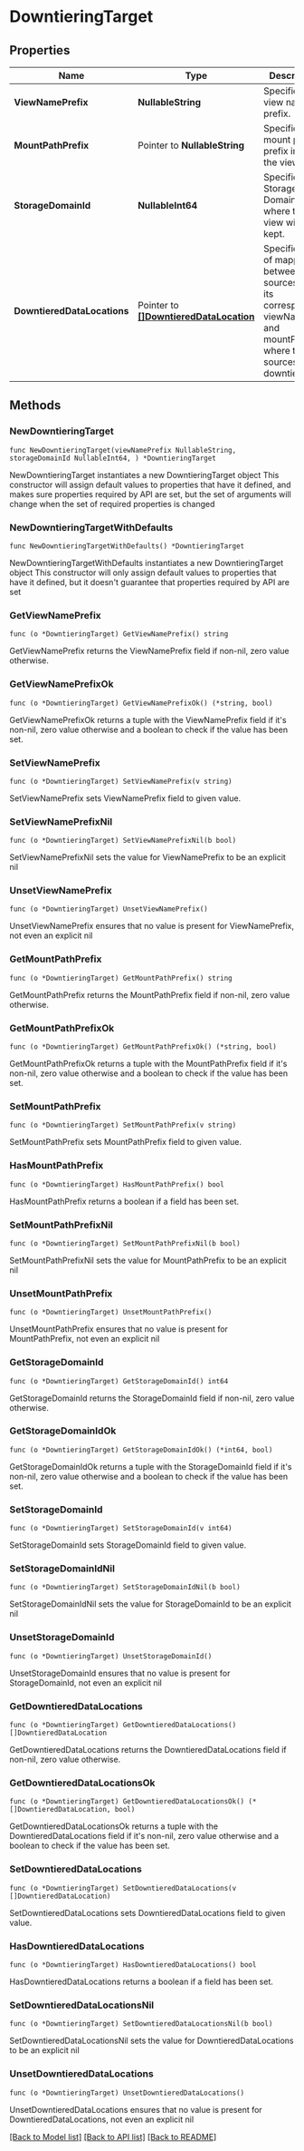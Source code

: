 # DowntieringTarget

## Properties

Name | Type | Description | Notes
------------ | ------------- | ------------- | -------------
**ViewNamePrefix** | **NullableString** | Specifies the view name prefix. | 
**MountPathPrefix** | Pointer to **NullableString** | Specifies the mount path prefix inside the view. | [optional] 
**StorageDomainId** | **NullableInt64** | Specifies the Storage Domain ID where the view will be kept. | 
**DowntieredDataLocations** | Pointer to [**[]DowntieredDataLocation**](DowntieredDataLocation.md) | Specifies a list of mapping between sources and its corresponding viewNames and mountPaths, where the sources were downtiered. | [optional] [readonly] 

## Methods

### NewDowntieringTarget

`func NewDowntieringTarget(viewNamePrefix NullableString, storageDomainId NullableInt64, ) *DowntieringTarget`

NewDowntieringTarget instantiates a new DowntieringTarget object
This constructor will assign default values to properties that have it defined,
and makes sure properties required by API are set, but the set of arguments
will change when the set of required properties is changed

### NewDowntieringTargetWithDefaults

`func NewDowntieringTargetWithDefaults() *DowntieringTarget`

NewDowntieringTargetWithDefaults instantiates a new DowntieringTarget object
This constructor will only assign default values to properties that have it defined,
but it doesn't guarantee that properties required by API are set

### GetViewNamePrefix

`func (o *DowntieringTarget) GetViewNamePrefix() string`

GetViewNamePrefix returns the ViewNamePrefix field if non-nil, zero value otherwise.

### GetViewNamePrefixOk

`func (o *DowntieringTarget) GetViewNamePrefixOk() (*string, bool)`

GetViewNamePrefixOk returns a tuple with the ViewNamePrefix field if it's non-nil, zero value otherwise
and a boolean to check if the value has been set.

### SetViewNamePrefix

`func (o *DowntieringTarget) SetViewNamePrefix(v string)`

SetViewNamePrefix sets ViewNamePrefix field to given value.


### SetViewNamePrefixNil

`func (o *DowntieringTarget) SetViewNamePrefixNil(b bool)`

 SetViewNamePrefixNil sets the value for ViewNamePrefix to be an explicit nil

### UnsetViewNamePrefix
`func (o *DowntieringTarget) UnsetViewNamePrefix()`

UnsetViewNamePrefix ensures that no value is present for ViewNamePrefix, not even an explicit nil
### GetMountPathPrefix

`func (o *DowntieringTarget) GetMountPathPrefix() string`

GetMountPathPrefix returns the MountPathPrefix field if non-nil, zero value otherwise.

### GetMountPathPrefixOk

`func (o *DowntieringTarget) GetMountPathPrefixOk() (*string, bool)`

GetMountPathPrefixOk returns a tuple with the MountPathPrefix field if it's non-nil, zero value otherwise
and a boolean to check if the value has been set.

### SetMountPathPrefix

`func (o *DowntieringTarget) SetMountPathPrefix(v string)`

SetMountPathPrefix sets MountPathPrefix field to given value.

### HasMountPathPrefix

`func (o *DowntieringTarget) HasMountPathPrefix() bool`

HasMountPathPrefix returns a boolean if a field has been set.

### SetMountPathPrefixNil

`func (o *DowntieringTarget) SetMountPathPrefixNil(b bool)`

 SetMountPathPrefixNil sets the value for MountPathPrefix to be an explicit nil

### UnsetMountPathPrefix
`func (o *DowntieringTarget) UnsetMountPathPrefix()`

UnsetMountPathPrefix ensures that no value is present for MountPathPrefix, not even an explicit nil
### GetStorageDomainId

`func (o *DowntieringTarget) GetStorageDomainId() int64`

GetStorageDomainId returns the StorageDomainId field if non-nil, zero value otherwise.

### GetStorageDomainIdOk

`func (o *DowntieringTarget) GetStorageDomainIdOk() (*int64, bool)`

GetStorageDomainIdOk returns a tuple with the StorageDomainId field if it's non-nil, zero value otherwise
and a boolean to check if the value has been set.

### SetStorageDomainId

`func (o *DowntieringTarget) SetStorageDomainId(v int64)`

SetStorageDomainId sets StorageDomainId field to given value.


### SetStorageDomainIdNil

`func (o *DowntieringTarget) SetStorageDomainIdNil(b bool)`

 SetStorageDomainIdNil sets the value for StorageDomainId to be an explicit nil

### UnsetStorageDomainId
`func (o *DowntieringTarget) UnsetStorageDomainId()`

UnsetStorageDomainId ensures that no value is present for StorageDomainId, not even an explicit nil
### GetDowntieredDataLocations

`func (o *DowntieringTarget) GetDowntieredDataLocations() []DowntieredDataLocation`

GetDowntieredDataLocations returns the DowntieredDataLocations field if non-nil, zero value otherwise.

### GetDowntieredDataLocationsOk

`func (o *DowntieringTarget) GetDowntieredDataLocationsOk() (*[]DowntieredDataLocation, bool)`

GetDowntieredDataLocationsOk returns a tuple with the DowntieredDataLocations field if it's non-nil, zero value otherwise
and a boolean to check if the value has been set.

### SetDowntieredDataLocations

`func (o *DowntieringTarget) SetDowntieredDataLocations(v []DowntieredDataLocation)`

SetDowntieredDataLocations sets DowntieredDataLocations field to given value.

### HasDowntieredDataLocations

`func (o *DowntieringTarget) HasDowntieredDataLocations() bool`

HasDowntieredDataLocations returns a boolean if a field has been set.

### SetDowntieredDataLocationsNil

`func (o *DowntieringTarget) SetDowntieredDataLocationsNil(b bool)`

 SetDowntieredDataLocationsNil sets the value for DowntieredDataLocations to be an explicit nil

### UnsetDowntieredDataLocations
`func (o *DowntieringTarget) UnsetDowntieredDataLocations()`

UnsetDowntieredDataLocations ensures that no value is present for DowntieredDataLocations, not even an explicit nil

[[Back to Model list]](../README.md#documentation-for-models) [[Back to API list]](../README.md#documentation-for-api-endpoints) [[Back to README]](../README.md)


